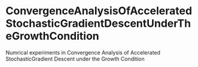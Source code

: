 # ConvergenceAnalysisOfAcceleratedStochasticGradientDescentUnderTheGrowthCondition
Numrical experiments in Convergence Analysis of Accelerated StochasticGradient Descent under the Growth Condition
